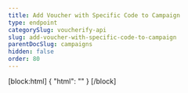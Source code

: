 ```yaml
---
title: Add Voucher with Specific Code to Campaign
type: endpoint
categorySlug: voucherify-api
slug: add-voucher-with-specific-code-to-campaign
parentDocSlug: campaigns
hidden: false
order: 80
---
```

[block:html]
{
  "html": "<style>\n[title=\"Toggle library\"] { \n  display: none; }\n.LanguagePicker-divider { \n  display: none; }\n.Playground-section3VTXuaYZivJK > .APISectionHeader3LN_-QIR0m7x {\n  display: none; }\n.LanguagePicker-languages1qVVo_v6AlP9 {\n  display: none; }\n</style>"
}
[/block]
